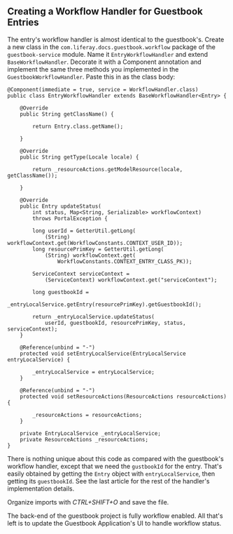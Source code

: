 ## Creating a Workflow Handler for Guestbook Entries 

The entry's workflow handler is almost identical to the guestbook's. Create
a new class in the `com.liferay.docs.guestbook.workflow` package of the
`guestbook-service` module. Name it `EntryWorkflowHandler` and extend
`BaseWorkflowHandler`. Decorate it with a Component annotation and implement the
same three methods you implemented in the `GuestbookWorkflowHandler`. Paste this
in as the class body:

    @Component(immediate = true, service = WorkflowHandler.class)
    public class EntryWorkflowHandler extends BaseWorkflowHandler<Entry> {

        @Override
        public String getClassName() {

            return Entry.class.getName();

        }

        @Override
        public String getType(Locale locale) {

            return _resourceActions.getModelResource(locale, getClassName());

        }

        @Override
        public Entry updateStatus(
            int status, Map<String, Serializable> workflowContext)
            throws PortalException {

            long userId = GetterUtil.getLong(
                (String) workflowContext.get(WorkflowConstants.CONTEXT_USER_ID));
            long resourcePrimKey = GetterUtil.getLong(
                (String) workflowContext.get(
                    WorkflowConstants.CONTEXT_ENTRY_CLASS_PK));

            ServiceContext serviceContext =
                (ServiceContext) workflowContext.get("serviceContext");

            long guestbookId =
                _entryLocalService.getEntry(resourcePrimKey).getGuestbookId();
            
            return _entryLocalService.updateStatus(
                userId, guestbookId, resourcePrimKey, status, serviceContext);
        }

        @Reference(unbind = "-")
        protected void setEntryLocalService(EntryLocalService entryLocalService) {

            _entryLocalService = entryLocalService;
        }

        @Reference(unbind = "-")
        protected void setResourceActions(ResourceActions resourceActions) {

            _resourceActions = resourceActions;
        }

        private EntryLocalService _entryLocalService;
        private ResourceActions _resourceActions;
    }

There is nothing unique about this code as compared with the guestbook's
workflow handler, except that we need the `gustbookId` for the entry. That's
easily obtained by getting the `Entry` object with `entryLocalService`, then
getting its `guestbookId`. See the last article for the rest of the handler's
implementation details.

Organize imports with *CTRL+SHIFT+O* and save the file.

The back-end of the guestbook project is fully workflow enabled. All that's left
is to update the Guestbook Application's UI to handle workflow status. 
